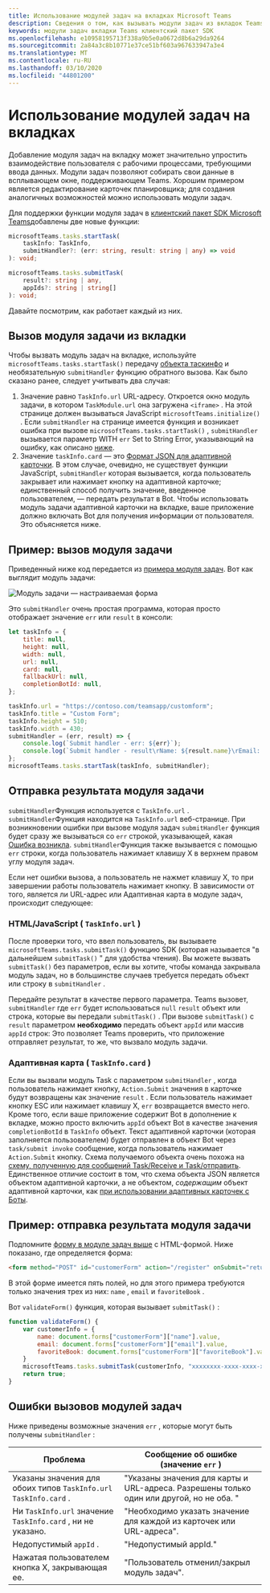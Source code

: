 ```yaml
---
title: Использование модулей задач на вкладках Microsoft Teams
description: Сведения о том, как вызывать модули задач из вкладок Teams с помощью клиентского пакета SDK Microsoft Teams.
keywords: модули задач вкладки Teams клиентский пакет SDK
ms.openlocfilehash: e10958195713f338a9b5e0a0672d8b6a29da9264
ms.sourcegitcommit: 2a84a3c8b10771e37ce51bf603a967633947a3e4
ms.translationtype: MT
ms.contentlocale: ru-RU
ms.lasthandoff: 03/10/2020
ms.locfileid: "44801200"
---
```

# <a name="using-task-modules-in-tabs"></a>Использование модулей задач на вкладках

Добавление модуля задач на вкладку может значительно упростить взаимодействие пользователя с рабочими процессами, требующими ввода данных. Модули задач позволяют собирать свои данные в всплывающем окне, поддерживающем Teams. Хорошим примером является редактирование карточек планировщика; для создания аналогичных возможностей можно использовать модули задач.

Для поддержки функции модуля задач в [клиентский пакет SDK Microsoft Teams](/javascript/api/overview/msteams-client)добавлены две новые функции:

```typescript
microsoftTeams.tasks.startTask(
    taskInfo: TaskInfo,
    submitHandler?: (err: string, result: string | any) => void
): void;

microsoftTeams.tasks.submitTask(
    result?: string | any,
    appIds?: string | string[]
): void;
```

Давайте посмотрим, как работает каждый из них.

## <a name="invoking-a-task-module-from-a-tab"></a>Вызов модуля задачи из вкладки

Чтобы вызвать модуль задач на вкладке, используйте `microsoftTeams.tasks.startTask()` передачу [объекта таскинфо](~/task-modules-and-cards/what-are-task-modules.md#the-taskinfo-object) и необязательную `submitHandler` функцию обратного вызова. Как было сказано ранее, следует учитывать два случая:

1. Значение равно `TaskInfo.url` URL-адресу. Откроется окно модуль задачи, в котором `TaskModule.url` она загружена `<iframe>` . На этой странице должен вызываться JavaScript `microsoftTeams.initialize()` . Если `submitHandler` на странице имеется функция и возникает ошибка при вызове `microsoftTeams.tasks.startTask()` , `submitHandler` вызывается параметр WITH `err` Set to String Error, указывающий на ошибку, как описано [ниже](#task-module-invocation-errors).
1. Значение `taskInfo.card` — это [Формат JSON для адаптивной карточки](~/task-modules-and-cards/what-are-task-modules.md#adaptive-card-or-adaptive-card-bot-card-attachment). В этом случае, очевидно, не существует функции JavaScript, `submitHandler` которая вызывается, когда пользователь закрывает или нажимает кнопку на адаптивной карточке; единственный способ получить значение, введенное пользователем, — передать результат в Bot. Чтобы использовать модуль задачи адаптивной карточки на вкладке, ваше приложение должно включать Bot для получения информации от пользователя. Это объясняется ниже.

## <a name="example-invoking-a-task-module"></a>Пример: вызов модуля задачи

Приведенный ниже код передается из [примера модуля задач](~/task-modules-and-cards/what-are-task-modules.md#task-module-samples). Вот как выглядит модуль задачи:

![Модуль задачи — настраиваемая форма](~/assets/images/task-module/task-module-custom-form.png)

Это `submitHandler` очень простая программа, которая просто отображает значение `err` или `result` в консоли:

```javascript
let taskInfo = {
    title: null,
    height: null,
    width: null,
    url: null,
    card: null,
    fallbackUrl: null,
    completionBotId: null,
};

taskInfo.url = "https://contoso.com/teamsapp/customform";
taskInfo.title = "Custom Form";
taskInfo.height = 510;
taskInfo.width = 430;
submitHandler = (err, result) => {
    console.log(`Submit handler - err: ${err}`);
    console.log(`Submit handler - result\rName: ${result.name}\rEmail: ${result.email}\rFavorite book: ${result.favoriteBook}`);
};
microsoftTeams.tasks.startTask(taskInfo, submitHandler);
```

## <a name="submitting-the-result-of-a-task-module"></a>Отправка результата модуля задачи

`submitHandler`Функция используется с `TaskInfo.url` . `submitHandler`Функция находится на `TaskInfo.url` веб-странице. При возникновении ошибки при вызове модуля задач `submitHandler` функция будет сразу же вызываться со `err` строкой, указывающей, какая [Ошибка возникла](#task-module-invocation-errors). `submitHandler`Функция также вызывается с помощью `err` строки, когда пользователь нажимает клавишу X в верхнем правом углу модуля задач.

Если нет ошибки вызова, а пользователь не нажмет клавишу X, то при завершении работы пользователь нажимает кнопку. В зависимости от того, является ли URL-адрес или Адаптивная карта в модуле задач, происходит следующее:

### <a name="htmljavascript-taskinfourl"></a>HTML/JavaScript ( `TaskInfo.url` )

После проверки того, что ввел пользователь, вы вызываете `microsoftTeams.tasks.submitTask()` функцию SDK (которая называется "в дальнейшем `submitTask()` " для удобства чтения). Вы можете вызвать `submitTask()` без параметров, если вы хотите, чтобы команда закрывала модуль задач, но в большинстве случаев требуется передать объект или строку в `submitHandler` .

Передайте результат в качестве первого параметра. Teams вызовет, `submitHandler` где `err` будет использоваться `null` `result` объект или строка, которые вы передали `submitTask()` . При вызове `submitTask()` с `result` параметром **необходимо** передать объект `appId` или массив `appId` строк: Это позволяет Teams проверить, что приложение отправляет результат, то же, что вызвало модуль задачи.

### <a name="adaptive-card-taskinfocard"></a>Адаптивная карта ( `TaskInfo.card` )

Если вы вызвали модуль Task с параметром `submitHandler` , когда пользователь нажимает кнопку, `Action.Submit` значения в карточке будут возвращены как значение `result` . Если пользователь нажимает кнопку ESC или нажимает клавишу X, `err` возвращается вместо него. Кроме того, если ваше приложение содержит Bot в дополнение к вкладке, можно просто включить `appId` объект Bot в качестве значения `completionBotId` в `TaskInfo` объект. Текст адаптивной карточки (которая заполняется пользователем) будет отправлен в объект Bot через `task/submit invoke` сообщение, когда пользователь нажимает `Action.Submit` кнопку. Схема получаемого объекта очень похожа на [схему, полученную для сообщений Task/Receive и Task/отправить](~/task-modules-and-cards/task-modules/task-modules-bots.md#payload-of-taskfetch-and-tasksubmit-messages). Единственное отличие состоит в том, что схема объекта JSON является объектом адаптивной карточки, а не объектом, *содержащим* объект адаптивной карточки, как [при использовании адаптивных карточек с Боты](~/task-modules-and-cards/task-modules/task-modules-bots.md#payload-of-taskfetch-and-tasksubmit-messages).

## <a name="example-submitting-the-result-of-a-task-module"></a>Пример: отправка результата модуля задачи

Подпомните [форму в модуле задач выше](#example-invoking-a-task-module) с HTML-формой. Ниже показано, где определяется форма:

```html
<form method="POST" id="customerForm" action="/register" onSubmit="return validateForm()">
```

В этой форме имеется пять полей, но для этого примера требуются только значения трех из них: `name` , `email` и `favoriteBook` .

Вот `validateForm()` функция, которая вызывает `submitTask()` :

```javascript
function validateForm() {
    var customerInfo = {
        name: document.forms["customerForm"]["name"].value,
        email: document.forms["customerForm"]["email"].value,
        favoriteBook: document.forms["customerForm"]["favoriteBook"].value
    }
    microsoftTeams.tasks.submitTask(customerInfo, "xxxxxxxx-xxxx-xxxx-xxxx-xxxxxxxxxxxx");
    return true;
}
```

## <a name="task-module-invocation-errors"></a>Ошибки вызовов модулей задач

Ниже приведены возможные значения `err` , которые могут быть получены `submitHandler` :

| Проблема | Сообщение об ошибке (значение `err` ) |
| ------- | ------------------------------ |
| Указаны значения для обоих типов `TaskInfo.url` `TaskInfo.card` . | "Указаны значения для карты и URL-адреса. Разрешены только один или другой, но не оба. " |
| Ни `TaskInfo.url` значение `TaskInfo.card` , ни не указано. | "Необходимо указать значение для каждой из карточек или URL-адреса". |
| Недопустимый `appId` . | "Недопустимый appId." |
| Нажатая пользователем кнопка X, закрывающая ее. | "Пользователь отменил/закрыл модуль задач". |
